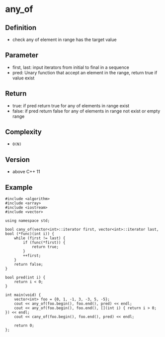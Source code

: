 # any_of

## Definition
- check any of element in range has the target value

## Parameter
- first, last: input iterators from initial to final in a sequence
- pred: Unary function that accept an element in the range, return true if value exist

## Return
- true: if pred return true for any of elements in range exist
- false: if pred return false for any of elements in range not exist or empty range
  
## Complexity
- `O(N)`


## Version
- above C++ 11

## Example
```
#include <algorithm>
#include <array>
#include <iostream>
#include <vector>

using namespace std;

bool cany_of(vector<int>::iterator first, vector<int>::iterator last, bool (*func)(int i)) {
    while (first != last) {
        if (func(*first)) {
            return true;
        }
        ++first;
    }
    return false;
}

bool pred(int i) {
    return i < 0;
}

int main(void) {
    vector<int> foo = {0, 1, -1, 3, -3, 5, -5};
    cout << any_of(foo.begin(), foo.end(), pred) << endl;
    cout << any_of(foo.begin(), foo.end(), [](int i) { return i > 0; }) << endl;
    cout << cany_of(foo.begin(), foo.end(), pred) << endl;

    return 0;
};
```